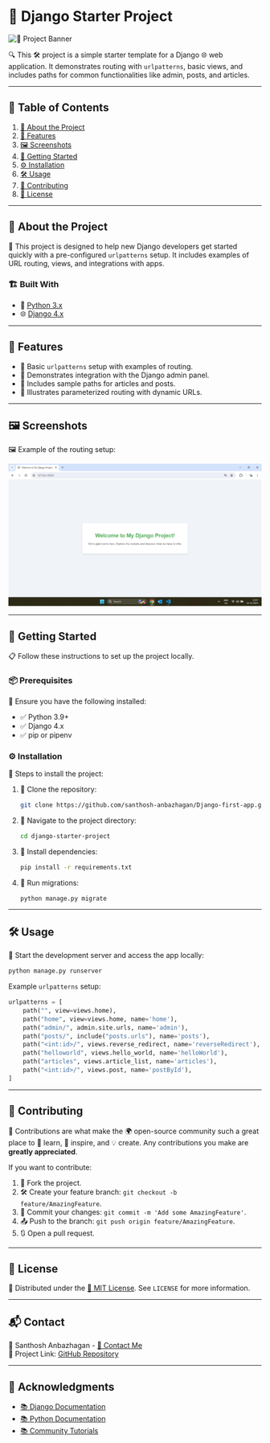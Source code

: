 # 📌 Django Starter Project

![🌟 Project Banner](./screenshots/project_banner.png)

🔍 This 🛠️ project is a simple starter template for a Django 🌐 web application. It demonstrates routing with `urlpatterns`, basic views, and includes paths for common functionalities like admin, posts, and articles.

---

## 📑 Table of Contents

1. [📖 About the Project](#about-the-project)
2. [🚀 Features](#features)
3. [🖼️ Screenshots](#screenshots)
4. [🔧 Getting Started](#getting-started)
5. [⚙️ Installation](#installation)
6. [🛠️ Usage](#usage)
7. [🤝 Contributing](#contributing)
8. [📜 License](#license)

---

## 📖 About the Project

📝 This project is designed to help new Django developers get started quickly with a pre-configured `urlpatterns` setup. It includes examples of URL routing, views, and integrations with apps.

### 🏗️ Built With
- 🐍 [Python 3.x](https://www.python.org/)
- 🌐 [Django 4.x](https://www.djangoproject.com/)

---

## 🚀 Features

- 🌟 Basic `urlpatterns` setup with examples of routing.
- 🌟 Demonstrates integration with the Django admin panel.
- 🌟 Includes sample paths for articles and posts.
- 🌟 Illustrates parameterized routing with dynamic URLs.

---

## 🖼️ Screenshots

🖼️ Example of the routing setup:

![📸 Routing Example](sample/home.png)

---

## 🔧 Getting Started

📋 Follow these instructions to set up the project locally.

### 📦 Prerequisites

📄 Ensure you have the following installed:
- ✅ Python 3.9+
- ✅ Django 4.x
- ✅ pip or pipenv

### ⚙️ Installation

📂 Steps to install the project:

1. 🔢 Clone the repository:
   ```bash
   git clone https://github.com/santhosh-anbazhagan/Django-first-app.git.git
   ```
2. 🔢 Navigate to the project directory:
   ```bash
   cd django-starter-project
   ```
3. 🔢 Install dependencies:
   ```bash
   pip install -r requirements.txt
   ```
4. 🔢 Run migrations:
   ```bash
   python manage.py migrate
   ```

---

## 🛠️ Usage

📖 Start the development server and access the app locally:

```bash
python manage.py runserver
```

Example `urlpatterns` setup:

```python
urlpatterns = [
    path("", view=views.home),
    path("home", view=views.home, name='home'),
    path("admin/", admin.site.urls, name='admin'),
    path("posts/", include("posts.urls"), name='posts'),
    path("<int:id>/", views.reverse_redirect, name='reverseRedirect'),
    path("helloworld", views.hello_world, name='helloWorld'),
    path("articles", views.article_list, name='articles'),
    path("<int:id>/", views.post, name='postById'),
]
```

---

## 🤝 Contributing

🤗 Contributions are what make the 🌍 open-source community such a great place to 🌱 learn, 🌟 inspire, and 💡 create. Any contributions you make are **greatly appreciated**.

If you want to contribute:
1. 🍴 Fork the project.
2. 🛠️ Create your feature branch: `git checkout -b feature/AmazingFeature`.
3. 📝 Commit your changes: `git commit -m 'Add some AmazingFeature'`.
4. 📤 Push to the branch: `git push origin feature/AmazingFeature`.
5. 🔃 Open a pull request.

---

## 📜 License

📄 Distributed under the [📜 MIT License](https://choosealicense.com/licenses/mit/). See `LICENSE` for more information.

---

## 📬 Contact

👤 Santhosh Anbazhagan - [📧 Contact Me](mailto:santhoshanbazhagan1910@gmail.com)  
🔗 Project Link: [GitHub Repository](https://github.com/santhosh-anbazhagan/Django-first-app)

---

## 🙌 Acknowledgments

- [📚 Django Documentation](https://docs.djangoproject.com/)
- [📚 Python Documentation](https://docs.python.org/)
- [📚 Community Tutorials](https://example.com)


